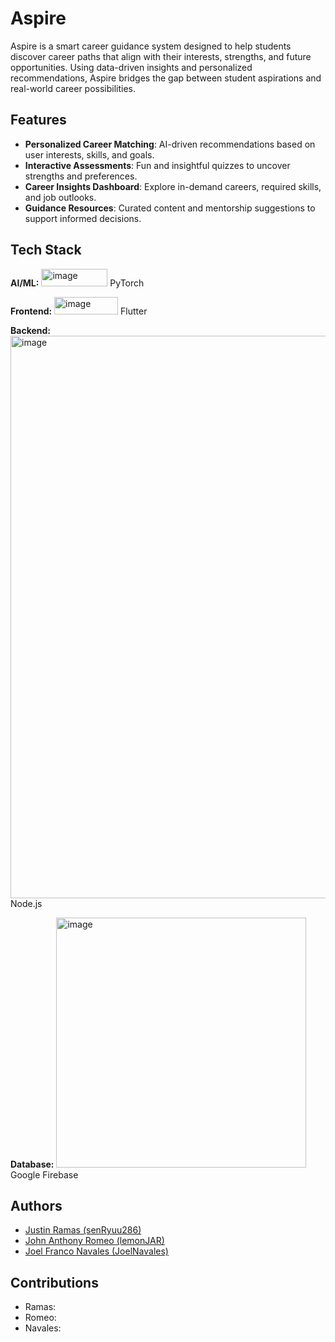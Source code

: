 # Aspire

Aspire is a smart career guidance system designed to help students discover career paths that align with their interests, strengths, and future opportunities. Using data-driven insights and personalized recommendations, Aspire bridges the gap between student aspirations and real-world career possibilities.

## Features

- **Personalized Career Matching**: AI-driven recommendations based on user interests, skills, and goals.
- **Interactive Assessments**: Fun and insightful quizzes to uncover strengths and preferences.
- **Career Insights Dashboard**: Explore in-demand careers, required skills, and job outlooks.
- **Guidance Resources**: Curated content and mentorship suggestions to support informed decisions.

## Tech Stack

**AI/ML:** <img width="106" height="28" alt="image" src="https://github.com/user-attachments/assets/e5eb1e7f-e1dc-4a0e-9c86-75d454f77d1d" /> PyTorch

**Frontend:** <img width="102" height="28" alt="image" src="https://github.com/user-attachments/assets/06fa46c9-6847-46d1-b2e2-05e7f024d62d" /> Flutter

**Backend:** <img width="900" height="900" alt="image" src="https://github.com/user-attachments/assets/18297ba7-a90e-48a4-b9fe-b7531351a80f" /> Node.js

**Database:** <img width="400" height="400" alt="image" src="https://github.com/user-attachments/assets/7d46c7bf-662a-49cf-b0cf-a9ed4113d20f" /> Google Firebase

## Authors
- [Justin Ramas (senRyuu286)](https://github.com/senRyuu286)
- [John Anthony Romeo (lemonJAR)](https://github.com/lemonJAR)
- [Joel Franco Navales (JoelNavales)](https://github.com/JoelNavales)

## Contributions
- Ramas: 
- Romeo: 
- Navales: 

